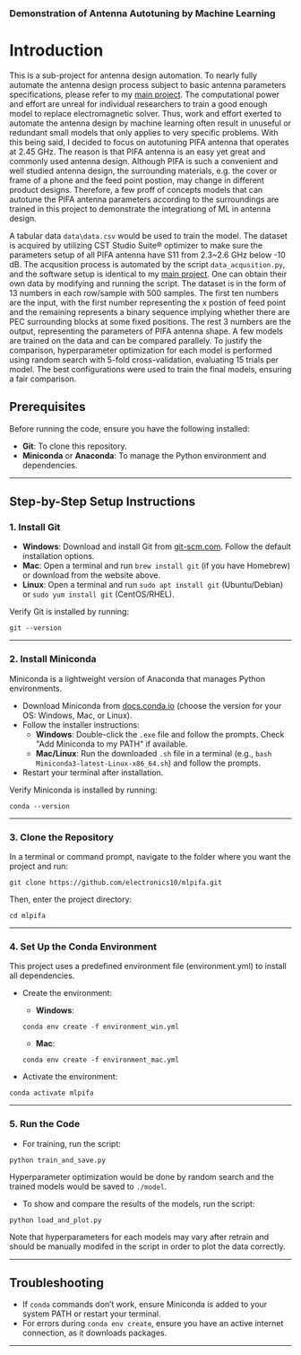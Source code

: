 ### Demonstration of Antenna Autotuning by Machine Learning

# Introduction
This is a sub-project for antenna design automation. To nearly fully automate the antenna design process subject to basic antenna parameters specifications, please refer to my [main project](https://github.com/electronics10/Topology_Optimization). The computational power and effort are unreal for individual researchers to train a good enough model to replace electromagnetic solver. Thus, work and effort exerted to automate the antenna design by machine learning often result in unuseful or redundant small models that only applies to very specific problems. With this being said, I decided to focus on autotuning PIFA antenna that operates at 2.45 GHz. The reason is that PIFA antenna is an easy yet great and commonly used antenna design. Although PIFA is such a convenient and well studied antenna design, the surrounding materials, e.g. the cover or frame of a phone and the feed point postion, may change in different product designs. Therefore, a few proff of concepts models that can autotune the PIFA antenna parameters according to the surroundings are trained in this project to demonstrate the integrationg of ML in antenna design.

A tabular data `data\data.csv` would be used to train the model. The dataset is acquired by utilizing CST Studio Suite® optimizer to make sure the parameters setup of all PIFA antenna have S11 from 2.3~2.6 GHz below -10 dB. The acqusition process is automated by the script `data_acqusition.py`, and the software setup is identical to my [main project](https://github.com/electronics10/Topology_Optimization). One can obtain their own data by modifying and running the script. The dataset is in the form of 13 numbers in each row/sample with 500 samples. The first ten numbers are the input, with the first number representing the x postion of feed point and the remaining represents a binary sequence implying whether there are PEC surrounding blocks at some fixed positions. The rest 3 numbers are the output, representing the parameters of PIFA antenna shape. A few models are trained on the data and can be compared parallely. To justify the comparison, hyperparameter optimization for each model is performed using random search with 5-fold cross-validation, evaluating 15 trials per model. The best configurations were used to train the final models, ensuring a fair comparison.

## Prerequisites
Before running the code, ensure you have the following installed:
- **Git**: To clone this repository.
- **Miniconda** or **Anaconda**: To manage the Python environment and dependencies.

---

## Step-by-Step Setup Instructions

### 1. Install Git
- **Windows**: Download and install Git from [git-scm.com](https://git-scm.com/downloads). Follow the default installation options.
- **Mac**: Open a terminal and run `brew install git` (if you have Homebrew) or download from the website above.
- **Linux**: Open a terminal and run `sudo apt install git` (Ubuntu/Debian) or `sudo yum install git` (CentOS/RHEL).

Verify Git is installed by running:
```
git --version
```

---

### 2. Install Miniconda
Miniconda is a lightweight version of Anaconda that manages Python environments.
- Download Miniconda from [docs.conda.io](https://docs.conda.io/en/latest/miniconda.html) (choose the version for your OS: Windows, Mac, or Linux).
- Follow the installer instructions:
  - **Windows**: Double-click the `.exe` file and follow the prompts. Check "Add Miniconda to my PATH" if available.
  - **Mac/Linux**: Run the downloaded `.sh` file in a terminal (e.g., `bash Miniconda3-latest-Linux-x86_64.sh`) and follow the prompts.
- Restart your terminal after installation.

Verify Miniconda is installed by running:
```
conda --version
```

---

### 3. Clone the Repository
In a terminal or command prompt, navigate to the folder where you want the project and run:
```
git clone https://github.com/electronics10/mlpifa.git
```
Then, enter the project directory:
```
cd mlpifa
```

---

### 4. Set Up the Conda Environment

This project uses a predefined environment file (environment.yml) to install all dependencies.

- Create the environment:
  - **Windows**:
  ```
  conda env create -f environment_win.yml
  ```

  - **Mac**:
  ```
  conda env create -f environment_mac.yml
  ```

- Activate the environment:
```
conda activate mlpifa
```

---

### 5. Run the Code
- For training, run the script:
```
python train_and_save.py
```
Hyperparameter optimization would be done by random search and the trained models would be saved to `./model`.

- To show and compare the results of the models, run the script:
```
python load_and_plot.py
```
Note that hyperparameters for each models may vary after retrain and should be manually modifed in the script in order to plot the data correctly.

---

## Troubleshooting
- If `conda` commands don’t work, ensure Miniconda is added to your system PATH or restart your terminal.
- For errors during `conda env create`, ensure you have an active internet connection, as it downloads packages.

---
